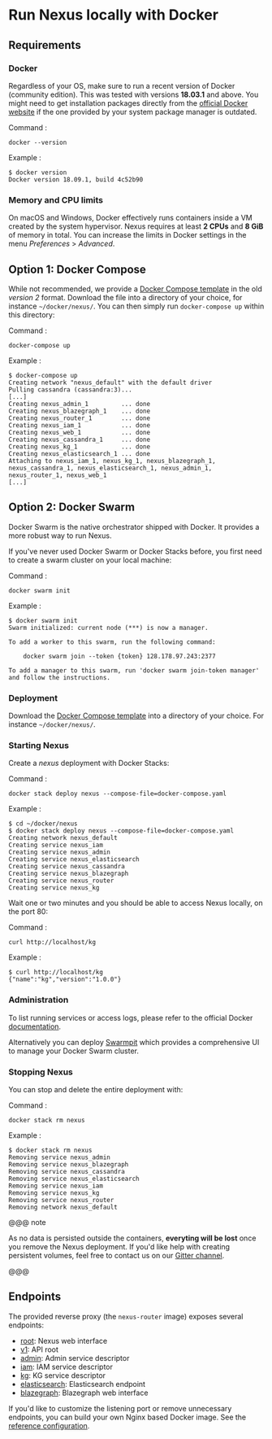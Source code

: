 # Run Nexus locally with Docker

## Requirements

### Docker

Regardless of your OS, make sure to run a recent version of Docker (community edition).
This was tested with versions **18.03.1** and above.
You might need to get installation packages directly
from the [official Docker website](https://docs.docker.com/) if the one provided by your system
package manager is outdated.

Command
:  
```
docker --version
```

Example
:  
```
$ docker version
Docker version 18.09.1, build 4c52b90
```

### Memory and CPU limits

On macOS and Windows, Docker effectively runs containers inside a VM created by the system hypervisor.
Nexus requires at least **2 CPUs** and **8 GiB** of memory in total. You can increase the limits
in Docker settings in the menu *Preferences* > *Advanced*.

## Option 1: Docker Compose

While not recommended, we provide a [Docker Compose template](./docker-compose/docker-compose.yaml)
in the old *version 2* format. Download the file into a directory of your choice, for instance `~/docker/nexus/`.
You can then simply run `docker-compose up` within this directory:

Command
:  
```
docker-compose up
```

Example
:  
```
$ docker-compose up
Creating network "nexus_default" with the default driver
Pulling cassandra (cassandra:3)...
[...]
Creating nexus_admin_1         ... done
Creating nexus_blazegraph_1    ... done
Creating nexus_router_1        ... done
Creating nexus_iam_1           ... done
Creating nexus_web_1           ... done
Creating nexus_cassandra_1     ... done
Creating nexus_kg_1            ... done
Creating nexus_elasticsearch_1 ... done
Attaching to nexus_iam_1, nexus_kg_1, nexus_blazegraph_1, nexus_cassandra_1, nexus_elasticsearch_1, nexus_admin_1, nexus_router_1, nexus_web_1
[...]
```

## Option 2: Docker Swarm

Docker Swarm is the native orchestrator shipped with Docker. It provides a more robust way to run Nexus.

If you've never used Docker Swarm or Docker Stacks before, you first need to create a swarm cluster
on your local machine:

Command
:  
```
docker swarm init
```

Example
:  
```
$ docker swarm init
Swarm initialized: current node (***) is now a manager.
 
To add a worker to this swarm, run the following command:
 
    docker swarm join --token {token} 128.178.97.243:2377
 
To add a manager to this swarm, run 'docker swarm join-token manager' and follow the instructions.
```

### Deployment

Download the [Docker Compose template](./docker-swarm/docker-compose.yaml) into a directory of your choice.
For instance `~/docker/nexus/`.

### Starting Nexus

Create a *nexus* deployment with Docker Stacks:

Command
:  
```
docker stack deploy nexus --compose-file=docker-compose.yaml
```

Example
:  
```
$ cd ~/docker/nexus
$ docker stack deploy nexus --compose-file=docker-compose.yaml
Creating network nexus_default
Creating service nexus_iam
Creating service nexus_admin
Creating service nexus_elasticsearch
Creating service nexus_cassandra
Creating service nexus_blazegraph
Creating service nexus_router
Creating service nexus_kg
```

Wait one or two minutes and you should be able to access Nexus locally, on the port 80:

Command
:  
```
curl http://localhost/kg
```

Example
:  
```
$ curl http://localhost/kg
{"name":"kg","version":"1.0.0"}
```

### Administration

To list running services or access logs, please refer to the official Docker
[documentation](https://docs.docker.com/engine/reference/commandline/stack/).

Alternatively you can deploy [Swarmpit](https://swarmpit.io/) which provides a comprehensive UI
to manage your Docker Swarm cluster.

### Stopping Nexus

You can stop and delete the entire deployment with:

Command
:  
```
docker stack rm nexus
```

Example
:  
```
$ docker stack rm nexus
Removing service nexus_admin
Removing service nexus_blazegraph
Removing service nexus_cassandra
Removing service nexus_elasticsearch
Removing service nexus_iam
Removing service nexus_kg
Removing service nexus_router
Removing network nexus_default
```

@@@ note

As no data is persisted outside the containers, **everyting will be lost** once you remove the Nexus
deployment. If you'd like help with creating persistent volumes, feel free to contact us on our
[Gitter channel](https://gitter.im/BlueBrain/nexus).

@@@

## Endpoints

The provided reverse proxy (the `nexus-router` image) exposes several endpoints:

* [root](http://localhost): Nexus web interface
* [v1](http://localhost/v1): API root
* [admin](http://localhost/admin): Admin service descriptor
* [iam](http://localhost/iam): IAM service descriptor
* [kg](http://localhost/kg): KG service descriptor
* [elasticsearch](http://localhost/elasticsearch): Elasticsearch endpoint
* [blazegraph](http://localhost/blazegraph): Blazegraph web interface

If you'd like to customize the listening port or remove unnecessary endpoints, you can build your own
Nginx based Docker image. See the [reference configuration](./docker-swarm/nginx.conf).
